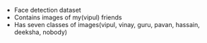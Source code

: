 - Face detection dataset
- Contains images of my(vipul) friends
- Has seven classes of images(vipul, vinay, guru, pavan, hassain, deeksha, nobody)

